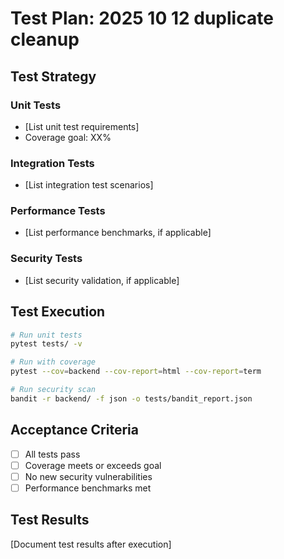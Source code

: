 # Test Plan: 2025 10 12 duplicate cleanup

## Test Strategy

### Unit Tests
- [List unit test requirements]
- Coverage goal: XX%

### Integration Tests
- [List integration test scenarios]

### Performance Tests
- [List performance benchmarks, if applicable]

### Security Tests
- [List security validation, if applicable]

## Test Execution

```bash
# Run unit tests
pytest tests/ -v

# Run with coverage
pytest --cov=backend --cov-report=html --cov-report=term

# Run security scan
bandit -r backend/ -f json -o tests/bandit_report.json
```

## Acceptance Criteria

- [ ] All tests pass
- [ ] Coverage meets or exceeds goal
- [ ] No new security vulnerabilities
- [ ] Performance benchmarks met

## Test Results

[Document test results after execution]
